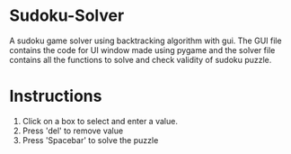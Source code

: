 # Sudoku-Solver
A sudoku game solver using backtracking algorithm with gui. 
The GUI file contains the code for UI window made using pygame and the solver file contains all the functions to solve and check validity of sudoku puzzle.

# Instructions
1. Click on a box to select and enter a value.
2. Press 'del' to remove value
3. Press 'Spacebar' to solve the puzzle
